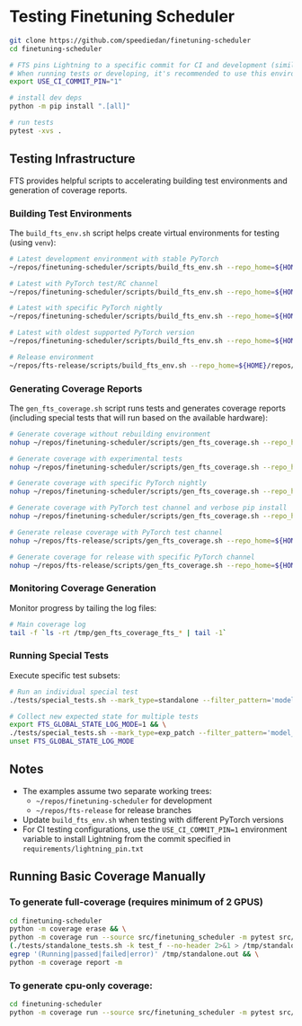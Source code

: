 # Testing Finetuning Scheduler

```bash
git clone https://github.com/speediedan/finetuning-scheduler
cd finetuning-scheduler

# FTS pins Lightning to a specific commit for CI and development (similar to PyTorch's approach with Triton)
# When running tests or developing, it's recommended to use this environment variable when installing
export USE_CI_COMMIT_PIN="1"

# install dev deps
python -m pip install ".[all]"

# run tests
pytest -xvs .
```

## Testing Infrastructure

FTS provides helpful scripts to accelerating building test environments and generation of coverage reports.

### Building Test Environments

The `build_fts_env.sh` script helps create virtual environments for testing (using `venv`):

```bash
# Latest development environment with stable PyTorch
~/repos/finetuning-scheduler/scripts/build_fts_env.sh --repo_home=${HOME}/repos/finetuning-scheduler --target_env_name=fts_latest

# Latest with PyTorch test/RC channel
~/repos/finetuning-scheduler/scripts/build_fts_env.sh --repo_home=${HOME}/repos/finetuning-scheduler --target_env_name=fts_latest --torch_test_channel

# Latest with specific PyTorch nightly
~/repos/finetuning-scheduler/scripts/build_fts_env.sh --repo_home=${HOME}/repos/finetuning-scheduler --target_env_name=fts_latest --torch_dev_ver=dev20241121 --torchvision_dev_ver=dev20241121

# Latest with oldest supported PyTorch version
~/repos/finetuning-scheduler/scripts/build_fts_env.sh --repo_home=${HOME}/repos/finetuning-scheduler --target_env_name=fts_latest_pt_oldest

# Release environment
~/repos/fts-release/scripts/build_fts_env.sh --repo_home=${HOME}/repos/fts-release --target_env_name=fts_release
```

### Generating Coverage Reports

The `gen_fts_coverage.sh` script runs tests and generates coverage reports (including special tests that will run based on the available hardware):

```bash
# Generate coverage without rebuilding environment
nohup ~/repos/finetuning-scheduler/scripts/gen_fts_coverage.sh --repo_home=${HOME}/repos/finetuning-scheduler --target_env_name=fts_latest --no_rebuild_base > /tmp/fts_latest_coverage_nohup.out 2>&1 &

# Generate coverage with experimental tests
nohup ~/repos/finetuning-scheduler/scripts/gen_fts_coverage.sh --repo_home=${HOME}/repos/finetuning-scheduler --target_env_name=fts_latest --no_rebuild_base --include_experimental > /tmp/fts_latest_coverage_nohup.out 2>&1 &

# Generate coverage with specific PyTorch nightly
nohup ~/repos/finetuning-scheduler/scripts/gen_fts_coverage.sh --repo_home=${HOME}/repos/finetuning-scheduler --target_env_name=fts_latest --torch_dev_ver=dev20250201 --torchvision_dev_ver=dev20250201 > /tmp/fts_latest_coverage_nohup.out 2>&1 &

# Generate coverage with PyTorch test channel and verbose pip install
nohup ~/repos/finetuning-scheduler/scripts/gen_fts_coverage.sh --repo_home=${HOME}/repos/finetuning-scheduler --target_env_name=fts_latest --pip_install_flags="-vv" --torch_test_channel > /tmp/fts_latest_coverage_nohup.out 2>&1 &

# Generate release coverage with PyTorch test channel
nohup ~/repos/fts-release/scripts/gen_fts_coverage.sh --repo_home=${HOME}/repos/fts-release --target_env_name=fts_release --torch_test_channel > /tmp/fts_release_coverage_nohup.out 2>&1 &

# Generate coverage for release with specific PyTorch channel
nohup ~/repos/fts-release/scripts/gen_fts_coverage.sh --repo_home=${HOME}/repos/fts-release --target_env_name=fts_release_pt2_6_x --no_rebuild_base > /tmp/fts_release_coverage_nohup.out 2>&1 &
```

### Monitoring Coverage Generation

Monitor progress by tailing the log files:

```bash
# Main coverage log
tail -f `ls -rt /tmp/gen_fts_coverage_fts_* | tail -1`
```

### Running Special Tests

Execute specific test subsets:

```bash
# Run an individual special test
./tests/special_tests.sh --mark_type=standalone --filter_pattern='model_parallel_integration[fsdp_autocm_tp]'

# Collect new expected state for multiple tests
export FTS_GLOBAL_STATE_LOG_MODE=1 && \
./tests/special_tests.sh --mark_type=exp_patch --filter_pattern='model_parallel' --experiment_patch_mask="1 0 0 1" && \
unset FTS_GLOBAL_STATE_LOG_MODE
```

## Notes

- The examples assume two separate working trees:
  - `~/repos/finetuning-scheduler` for development
  - `~/repos/fts-release` for release branches
- Update `build_fts_env.sh` when testing with different PyTorch versions
- For CI testing configurations, use the `USE_CI_COMMIT_PIN=1` environment variable to install Lightning from the commit specified in `requirements/lightning_pin.txt`

## Running Basic Coverage Manually

### To generate full-coverage (requires minimum of 2 GPUS)

```bash
cd finetuning-scheduler
python -m coverage erase && \
python -m coverage run --source src/finetuning_scheduler -m pytest src/finetuning_scheduler tests -v && \
(./tests/standalone_tests.sh -k test_f --no-header 2>&1 > /tmp/standalone.out) > /dev/null && \
egrep '(Running|passed|failed|error)' /tmp/standalone.out && \
python -m coverage report -m
```

### To generate cpu-only coverage:

```bash
cd finetuning-scheduler
python -m coverage run --source src/finetuning_scheduler -m pytest src/finetuning_scheduler tests -v
```
